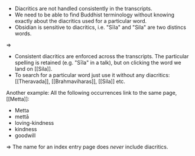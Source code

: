 - Diacritics are not handled consistently in the transcripts.
- We need to be able to find Buddhist terminology without knowing exactly about the diacritics used for a particular word.
- Obsidian is sensitive to diacritics, i.e. "Sīla" and "Sila" are two distincs words.

=>
- Consistent diacritics are enforced across the transcripts. The particular spelling is retained (e.g. "Sīla" in a talk), but on clicking the word we land on [[Sila]].
- To search for a particular word just use it without any diacritics: [[Theravada]], [[Brahmaviharas]], [[Sila]] etc.

Another example: All the following occurrences link to the same page, [[Metta]]:
- Metta
- mettā
- loving-kindness
- kindness
- goodwill

=> The name for an index entry page does _never_ include diacritics.
